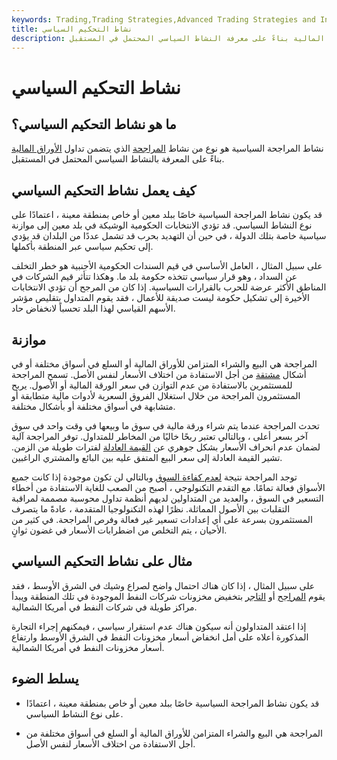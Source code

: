 ```yaml
---
keywords: Trading,Trading Strategies,Advanced Trading Strategies and Instruments,Advanced Strategies and Instruments
title: نشاط التحكيم السياسي
description: ينطوي نشاط المراجحة السياسية على تداول الأوراق المالية بناءً على معرفة النشاط السياسي المحتمل في المستقبل.
---
```


# نشاط التحكيم السياسي
## ما هو نشاط التحكيم السياسي؟

نشاط المراجحة السياسية هو نوع من نشاط [المراجحة](/arbitrage) الذي يتضمن تداول [الأوراق المالية](/security) بناءً على المعرفة بالنشاط السياسي المحتمل في المستقبل.

## كيف يعمل نشاط التحكيم السياسي

قد يكون نشاط المراجحة السياسية خاصًا ببلد معين أو خاص بمنطقة معينة ، اعتمادًا على نوع النشاط السياسي. قد تؤدي الانتخابات الحكومية الوشيكة في بلد معين إلى موازنة سياسية خاصة بتلك الدولة ، في حين أن التهديد بحرب قد تشمل عددًا من البلدان قد يؤدي إلى تحكيم سياسي عبر المنطقة بأكملها.

على سبيل المثال ، العامل الأساسي في قيم السندات الحكومية الأجنبية هو خطر التخلف عن السداد ، وهو قرار سياسي تتخذه حكومة بلد ما. وهكذا تتأثر قيم الشركات في المناطق الأكثر عرضة للحرب بالقرارات السياسية. إذا كان من المرجح أن تؤدي الانتخابات الأخيرة إلى تشكيل حكومة ليست صديقة للأعمال ، فقد يقوم المتداول بتقليص مؤشر الأسهم القياسي لهذا البلد تحسباً لانخفاض حاد.

## موازنة

المراجحة هي البيع والشراء المتزامن للأوراق المالية أو السلع في أسواق مختلفة أو في أشكال [مشتقة](/derivative) من أجل الاستفادة من اختلاف الأسعار لنفس الأصل. تسمح المراجحة للمستثمرين بالاستفادة من عدم التوازن في سعر الورقة المالية أو الأصول. يربح المستثمرون المراجحة من خلال استغلال الفروق السعرية لأدوات مالية متطابقة أو متشابهة في أسواق مختلفة أو بأشكال مختلفة.

تحدث المراجحة عندما يتم شراء ورقة مالية في سوق ما وبيعها في وقت واحد في سوق آخر بسعر أعلى ، وبالتالي تعتبر ربحًا خاليًا من المخاطر للمتداول. توفر المراجحة آلية لضمان عدم انحراف الأسعار بشكل جوهري عن [القيمة العادلة](/fairvalue) لفترات طويلة من الزمن. تشير القيمة العادلة إلى سعر البيع المتفق عليه بين البائع والمشتري الراغبين.

توجد المراجحة نتيجة [لعدم كفاءة السوق](/inefficientmarket) وبالتالي لن تكون موجودة إذا كانت جميع الأسواق فعالة تمامًا. مع التقدم التكنولوجي ، أصبح من الصعب للغاية الاستفادة من أخطاء التسعير في السوق ، والعديد من المتداولين لديهم أنظمة تداول محوسبة مصممة لمراقبة التقلبات بين الأصول المماثلة. نظرًا لهذه التكنولوجيا المتقدمة ، عادةً ما يتصرف المستثمرون بسرعة على أي إعدادات تسعير غير فعالة وفرص المراجحة. في كثير من الأحيان ، يتم التخلص من اضطرابات الأسعار في غضون ثوانٍ.

## مثال على نشاط التحكيم السياسي

على سبيل المثال ، إذا كان هناك احتمال واضح لصراع وشيك في الشرق الأوسط ، فقد يقوم [المراجح](/arbitrageur) أو [التاجر](/trader) بتخفيض مخزونات شركات النفط الموجودة في تلك المنطقة ويبدأ مراكز طويلة في شركات النفط في أمريكا الشمالية.

إذا اعتقد المتداولون أنه سيكون هناك عدم استقرار سياسي ، فيمكنهم إجراء التجارة المذكورة أعلاه على أمل انخفاض أسعار مخزونات النفط في الشرق الأوسط وارتفاع أسعار مخزونات النفط في أمريكا الشمالية.

## يسلط الضوء

- قد يكون نشاط المراجحة السياسية خاصًا ببلد معين أو خاص بمنطقة معينة ، اعتمادًا على نوع النشاط السياسي.

- المراجحة هي البيع والشراء المتزامن للأوراق المالية أو السلع في أسواق مختلفة من أجل الاستفادة من اختلاف الأسعار لنفس الأصل.

